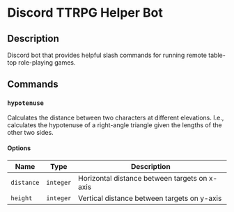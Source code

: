 # Discord TTRPG Helper Bot

## Description

Discord bot that provides helpful slash commands for running remote table-top role-playing games.

## Commands

### `hypotenuse`

Calculates the distance between two characters at different elevations. I.e., calculates the hypotenuse of a right-angle triangle given the lengths of the other two sides.

#### Options

| Name       | Type      | Description                                   |
| ---------- | --------- | --------------------------------------------- |
| `distance` | `integer` | Horizontal distance between targets on x-axis |
| `height`   | `integer` | Vertical distance between targets on y-axis   |
